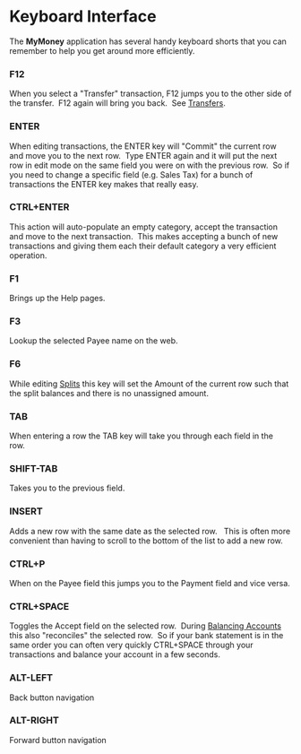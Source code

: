 # Keyboard Interface

The **MyMoney**  application has several handy keyboard shorts that you can remember to help you get around more efficiently.

### F12
When you select a "Transfer" transaction, F12 jumps you to the other side of the transfer.  F12 again will bring you back.  See [Transfers](Transfers.md).

### ENTER
When editing transactions, the ENTER key will "Commit" the current row and move you to the next row.  Type ENTER again and it will put the next row in edit mode on the same field you were on with the previous row.  So if you need to change a specific field (e.g. Sales Tax) for a bunch of transactions the ENTER key makes that really easy.


### CTRL+ENTER
This action will auto-populate an empty category, accept the transaction and move to the next transaction.  This makes accepting a bunch of new transactions and giving them each their default category a very efficient operation.

### F1
Brings up the Help pages.

### F3
Lookup the selected Payee name on the web.

### F6
While editing [Splits](Splits.md) this key will set the Amount of the current row such that the split balances and there is no unassigned amount.

### TAB
When entering a row the TAB key will take you through each field in the row. 

### SHIFT-TAB
Takes you to the previous field.

### INSERT
Adds a new row with the same date as the selected row.   This is often more convenient than having to scroll to the bottom of the list to add a new row.

### CTRL+P
When on the Payee field this jumps you to the Payment field and vice versa.

### CTRL+SPACE
Toggles the Accept field on the selected row.  During [Balancing Accounts](../Accounts/BalancingAccounts.md) this also "reconciles" the selected row.  So if your bank statement is in the same order you can often very quickly CTRL+SPACE through your transactions and balance your account in a few seconds.

### ALT-LEFT
Back button navigation

### ALT-RIGHT
Forward button navigation






